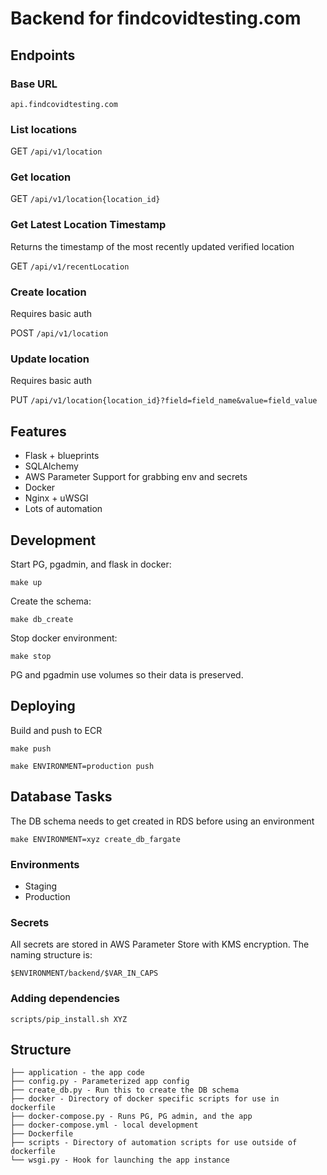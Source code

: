 # Backend for findcovidtesting.com

## Endpoints

### Base URL
`api.findcovidtesting.com`

### List locations
GET `/api/v1/location`

### Get location
GET `/api/v1/location{location_id}`

### Get Latest Location Timestamp
Returns the timestamp of the most recently updated verified location

GET `/api/v1/recentLocation`

### Create location
Requires basic auth

POST `/api/v1/location`

### Update location
Requires basic auth

PUT `/api/v1/location{location_id}?field=field_name&value=field_value`

## Features

* Flask + blueprints
* SQLAlchemy
* AWS Parameter Support for grabbing env and secrets
* Docker
* Nginx + uWSGI
* Lots of automation

## Development

Start PG, pgadmin, and flask in docker:

```
make up
```

Create the schema:

```
make db_create
```

Stop docker environment:

```
make stop
```

PG and pgadmin use volumes so their data is preserved.

## Deploying

Build and push to ECR
```
make push
```

```
make ENVIRONMENT=production push
```

## Database Tasks
The DB schema needs to get created in RDS before using an environment 

```
make ENVIRONMENT=xyz create_db_fargate
```

### Environments
* Staging
* Production

### Secrets
All secrets are stored in AWS Parameter Store with KMS encryption. The naming structure is:

`$ENVIRONMENT/backend/$VAR_IN_CAPS`

### Adding dependencies
```shell
scripts/pip_install.sh XYZ
```

## Structure
```text
├── application - the app code
├── config.py - Parameterized app config
├── create_db.py - Run this to create the DB schema
├── docker - Directory of docker specific scripts for use in dockerfile
├── docker-compose.py - Runs PG, PG admin, and the app
├── docker-compose.yml - local development
├── Dockerfile
├── scripts - Directory of automation scripts for use outside of dockerfile
└── wsgi.py - Hook for launching the app instance
```